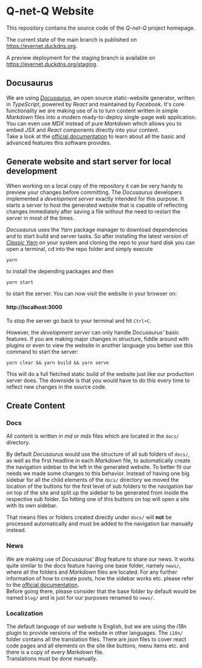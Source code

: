 # Q-net-Q Website

This repository contains the source code of the *Q-net-Q* project homepage.

The current state of the main branch is published on https://evernet.duckdns.org.

A preview deployment for the staging branch is available on https://evernet.duckdns.org/staging.

## Docusaurus

We are using [*Docusaurus*](https://docusaurus.io/), an open source static-website generator, written in *TypeScript*, powered by *React* and maintained by *Facebook*. It's core functionality we are making use of is to turn content written in simple *Markdown* files into a modern ready-to-deploy single-page web application. You can even use *MDX* instead of pure *Markdown* which allows you to embed *JSX* and *React* components directly into your content.  
Take a look at the [official documentation](https://docusaurus.io/docs) to learn about all the basic and advanced features this software provides.

## Generate website and start server for local development

When working on a local copy of the repository it can be very handy to preview your changes before committing. The *Docusaurus* developers implemented a *development server* exactly intended for this purpose. It starts a server to host the generated website that is capable of reflecting changes immediately after saving a file without the need to restart the server in most of the times.

*Docusaurus* uses the *Yarn* package manager to download dependencies and to start build and server tasks. So after installing the latest version of [*Classic Yarn*](https://classic.yarnpkg.com/en/docs/install) on your system and cloning the repo to your hard disk you can open a terminal, cd into the repo folder and simply execute
```console
yarn
```
to install the depending packages and then
```console
yarn start
```
to start the server. You can now visit the website in your browser on:

#### http://localhost:3000

To stop the server go back to your terminal and hit `Ctrl+C`.

However, the *development server* can only handle *Docusaurus'* basic features. If you are making major changes in structure, fiddle around with plugins or even to view the website in another language you better use this command to start the server:
```console
yarn clear && yarn build && yarn serve
```
This will do a full fletched static build of the website just like our production server does. The downside is that you would have to do this every time to reflect new changes in the source code.

## Create Content

### Docs
All content is written in *md* or *mdx* files which are located in the `docs/` directory.

By default *Docusaurus* would use the structure of all sub folders of `docs/`, as well as the first headline in each *Markdown* file, to automatically create the navigation sidebar to the left in the generated website. To better fit our needs we made some changes to this behavior. Instead of having one big sidebar for all the child elements of the `docs/` directory we moved the location of the buttons for the first level of sub folders to the navigation bar on top of the site and split up the sidebar to be generated from inside the respective sub folder. So hitting one of this buttons on top will open a site with its own sidebar.

That means files or folders created directly under `docs/` will **not** be processed automatically and must be added to the navigation bar manually instead.

### News
We are making use of *Docusaurus' Blog* feature to share our news. It works quite similar to the docs feature having one base folder, namely `news/`, where all the folders and *Markdown* files are located. For any further information of how to create posts, how the sidebar works etc. please refer to the [official documentation](https://docusaurus.io/docs/blog).  
Before going there, please consider that the base folder by default would be named `blog/` and is just for our purposes renamed to `news/`.

### Localization
The default language of our website is English, but we are using the *i18n* plugin to provide versions of the website in other languages. The `i18n/` folder contains all the translation files. There are *json* files to cover react code pages and all elements on the site like buttons, menu items etc. and there is a copy of every *Markdown* file.  
Translations must be done manually.
